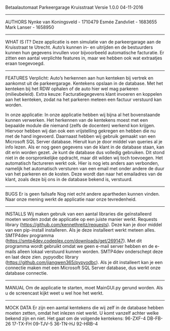 Betaalautomaat Parkeergarage Kruisstraat		Versie 1.0.0 		04-11-2016


--------------------------------------------------------------------------------------------------------------------------------


AUTHORS
Nynke van Koningsveld - 1710479
Esmée Zandvliet - 1683655 
Mark Lanser - 1658950

--------------------------------------------------------------------------------------------------------------------------------


WHAT IS IT?
Deze applicatie is een simulatie van de parkeergarage aan de Kruisstraat te Utrecht. Auto’s kunnen in- en uitrijden en de bestuurders kunnen hun gegevens invullen voor bijvoorbeeld automatische facturatie. Er zitten een aantal verplichte features in, maar we hebben ook wat extraatjes eraan toegevoegd.


--------------------------------------------------------------------------------------------------------------------------------


FEATURES
Verplicht:
Auto’s herkennen aan hun kenteken bij vertrek en aankomst uit de parkeergarage.
Kentekens opslaan in de database.
Met het kenteken bij het RDW ophalen of de auto hier wel mag parkeren (milieubeleid).
Extra keuze:
Facturatiegegevens klant invoeren en koppelen aan het kenteken, zodat na het parkeren meteen een factuur verstuurd kan worden.


In onze applicatie:
In onze applicatie hebben wij bijna al het bovenstaande kunnen verwerken. Het herkennen van de kentekens moest met een bepaalde module die niemand (zelfs de docenten) werkend kon krijgen. Hiervoor hebben wij dan ook een vrijstelling gekregen en hebben die nu met de hand ingevoerd.
Daarnaast hebben wij gebruik gemaakt van een Microsoft SQL Server database. Hieruit kun je door middel van queries al je info lezen. Als er nog geen gegevens van de klant in de database staan, kan dit erin worden gezet. Je kunt de database dus volledig gebruiken. Dit stond niet in de oorspronkelijke opdracht, maar dit wilden wij toch toevoegen.
Het automatisch factureren werkt ook. Hier is nog iets anders aan verbonden, namelijk het automatisch versturen van een email met onder andere de duur van het parkeren en de kosten. Deze wordt dan naar het emailadres van de klant, zoals deze bij ons in de database bekend is, verstuurd.


--------------------------------------------------------------------------------------------------------------------------------


BUGS
Er is geen failsafe
Nog niet echt andere apartheden kunnen vinden. Naar onze mening werkt de applicatie naar onze tevredenheid.


--------------------------------------------------------------------------------------------------------------------------------


INSTALLS
Wij maken gebruik van een aantal libraries die geïnstalleerd moeten worden zodat de applicatie op een juiste manier werkt.
Requests library (https://github.com/kennethreitz/requests). Deze kan je door middel van een pip-install installeren. Als je deze installeert werkt meteen alles.
SMTP4dev programma (https://smtp4dev.codeplex.com/downloads/get/269147). Met dit programma wordt gebruikt omdat we geen e-mail server hebben en de e-mails alleen lokaal verstuurd kunnen worden. SMTP4dev onderschept deze en laat deze zien.
pypyodbc library (https://github.com/jiangwen365/pypyodbc). Als je dit installeert kan je een connectie maken met een Microsoft SQL Server database, dus werkt onze database connectie.


--------------------------------------------------------------------------------------------------------------------------------

MANUAL
Om de applicatie te starten, moet MainGUI.py gerund worden. Als u de screencast kijkt weet u wel hoe het werkt.


--------------------------------------------------------------------------------------------------------------------------------


MOCK DATA
Er zijn een aantal kentekens die wij zelf in de database hebben moeten zetten, omdat het inlezen niet werkt. U komt vanzelf achter welke bekend zijn en niet. Het gaat om de volgende kentekens:
96-ZXF-4
DB-FB-26
17-TX-FH 
09-TJV-5 
36-TN-HJ
92-HRB-4
